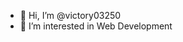 - 👋 Hi, I’m @victory03250
- 👀 I’m interested in Web Development

<!---
victory03250/victory03250 is a ✨ special ✨ repository because its `README.md` (this file) appears on your GitHub profile.
You can click the Preview link to take a look at your changes.
--->
